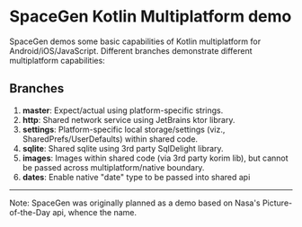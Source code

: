 # SpaceGen Kotlin Multiplatform demo
SpaceGen demos some basic capabilities of Kotlin multiplatform for Android/iOS/JavaScript. Different branches demonstrate different multiplatform capabilities:

## Branches
1. **master**: Expect/actual using platform-specific strings.
2. **http**: Shared network service using JetBrains ktor library.
3. **settings**: Platform-specific local storage/settings (viz., SharedPrefs/UserDefaults) within shared code.
4. **sqlite**: Shared sqlite using 3rd party SqlDelight library.
5. **images**: Images within shared code (via 3rd party korim lib), but cannot be passed across multiplatform/native boundary.
5. **dates**: Enable native "date" type to be passed into shared api

---------------------------------------------------------
Note: SpaceGen was originally planned as a demo based on Nasa's Picture-of-the-Day api, whence the name.
